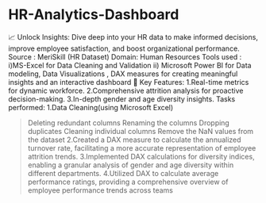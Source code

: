 # HR-Analytics-Dashboard
📈 Unlock Insights: Dive deep into your HR data to make informed decisions, improve employee satisfaction, and boost organizational performance.
Source : MeriSkill (HR Dataset)
Domain: Human Resources
Tools used :
i)MS-Excel for Data Cleaning and Validation
ii) Microsoft Power BI for Data modeling, Data Visualizations , DAX measures for creating meaningful insights and an interactive dashboard
🌟 Key Features:
1.Real-time metrics for dynamic workforce.
2.Comprehensive attrition analysis for proactive decision-making.
3.In-depth gender and age diversity insights.
Tasks performed: 
1.Data Cleaning(using Microsoft Excel)
>Deleting redundant columns
>Renaming the columns
>Dropping duplicates
>Cleaning individual columns
>Remove the NaN values from the dataset
2.Created a DAX measure to calculate the annualized turnover rate, facilitating a more accurate representation of employee attrition trends.
3.Implemented DAX calculations for diversity indices, enabling a granular analysis of gender and age diversity within different departments.
4.Utilized DAX to calculate average performance ratings, providing a comprehensive overview of employee performance trends across teams
